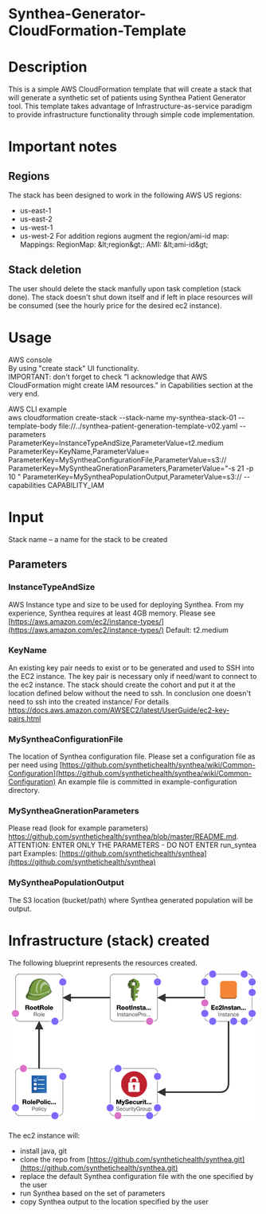 # Synthea-Generator-CloudFormation-Template

# Description

This is a simple AWS CloudFormation template that will create a stack that will generate a synthetic set of patients using Synthea Patient Generator tool.
This template takes advantage of Infrastructure-as-service paradigm to provide infrastructure functionality through simple code implementation.

# Important notes
## Regions
The stack has been designed to work in the following AWS US regions:
- us-east-1
- us-east-2
- us-west-1
- us-west-2
For addition regions augment the region/ami-id map:
Mappings:
  RegionMap:
    \&lt;region\&gt;:
    AMI: \&lt;ami-id\&gt;

## Stack deletion
The user should delete the stack manfully upon task completion (stack done).
The stack doesn&#39;t shut down itself and if left in place resources will be consumed (see the hourly price for the desired ec2 instance).

# Usage
AWS console  
By using "create stack" UI functionality.  
IMPORTANT: don't forget to check "I acknowledge that AWS CloudFormation might create IAM resources." in Capabilities section at the very end.   

AWS CLI example   
aws cloudformation create-stack --stack-name my-synthea-stack-01 --template-body file://../synthea-patient-generation-template-v02.yaml --parameters ParameterKey=InstanceTypeAndSize,ParameterValue=t2.medium  ParameterKey=KeyName,ParameterValue=<YOUR-KEY-PAIR> ParameterKey=MySyntheaConfigurationFile,ParameterValue=s3://<URI-FOR-SYNTHEA-PROPERTY-FILE> ParameterKey=MySyntheaGnerationParameters,ParameterValue="-s 21 -p 10 " ParameterKey=MySyntheaPopulationOutput,ParameterValue=s3://<URI-FOR-SYNTHEA-OUTPUT> --capabilities CAPABILITY_IAM   



# Input
Stack name – a name for the stack to be created

## Parameters
### InstanceTypeAndSize
AWS Instance type and size to be used for deploying Synthea. From my experience, Synthea requires at least 4GB memory. Please see [https://aws.amazon.com/ec2/instance-types/](https://aws.amazon.com/ec2/instance-types/)
Default: t2.medium

### KeyName
An existing key pair needs to exist or to be generated and used to SSH into the EC2 instance.
The key pair is necessary only if need/want to connect to the ec2 instance. The stack should create the cohort and put it at the location defined below without the need to ssh. In conclusion one doesn&#39;t need to ssh into the created instance/
For details https://docs.aws.amazon.com/AWSEC2/latest/UserGuide/ec2-key-pairs.html

### MySyntheaConfigurationFile
The location of Synthea configuration file. Please set a configuration file as per need using
[https://github.com/synthetichealth/synthea/wiki/Common-Configuration](https://github.com/synthetichealth/synthea/wiki/Common-Configuration)
An example file is committed in example-configuration directory.

### MySyntheaGnerationParameters
Please read (look for example parameters) https://github.com/synthetichealth/synthea/blob/master/README.md. ATTENTION: ENTER ONLY THE PARAMETERS - DO NOT ENTER run\_syntea part
Examples: [https://github.com/synthetichealth/synthea](https://github.com/synthetichealth/synthea)

### MySyntheaPopulationOutput
The S3 location (bucket/path) where Synthea generated population will be output.

# Infrastructure (stack) created
The following blueprint represents the resources created.
![](images/template1-designer.png)

The ec2 instance will:
- install java, git
- clone the repo from [https://github.com/synthetichealth/synthea.git](https://github.com/synthetichealth/synthea.git)
- replace the default Synthea configuration file with the one specified by the user
- run Synthea based on the set of parameters
- copy Synthea output to the location specified by the user
